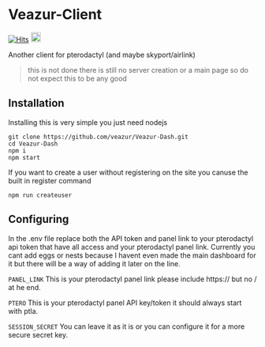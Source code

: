 # Veazur-Client
[![Hits](https://hits.seeyoufarm.com/api/count/incr/badge.svg?url=https%3A%2F%2Fgithub.com%2Fveazur%2FVeazur-Dash&count_bg=%2379C83D&title_bg=%23555555&icon=&icon_color=%23E7E7E7&title=veiws&edge_flat=false)](https://hits.seeyoufarm.com)
<a  href="https://github.com/veazur/Veazur-Dash/stargazers"><img src="https://img.shields.io/github/stars/veazur/Veazur-Dash?label=%E2%AD%90" height="20"/></a>


Another client for pterodactyl (and maybe skyport/airlink)

> this is not done there is still no server creation or a main page so do not expect this to be any good

## Installation
Installing this is very simple you just need nodejs

```
git clone https://github.com/veazur/Veazur-Dash.git
cd Veazur-Dash
npm i
npm start
```

If you want to create a user without registering on the site you canuse the built in register command

```
npm run createuser
```

## Configuring

In the .env file replace both the API token and panel link to your pterodactyl api token that have all access and your pterodactyl panel link. Currently you cant add eggs or nests because I havent even made the main dashboard for it but there will be a way of adding it later on the line.

`PANEL_LINK` This is your pterodactyl panel link please include https:// but no / at he end.

`PTERO` This is your pterodactyl panel API key/token it should always start with ptla.

`SESSION_SECRET` You can leave it as it is or you can configure it for a more secure secret key.
